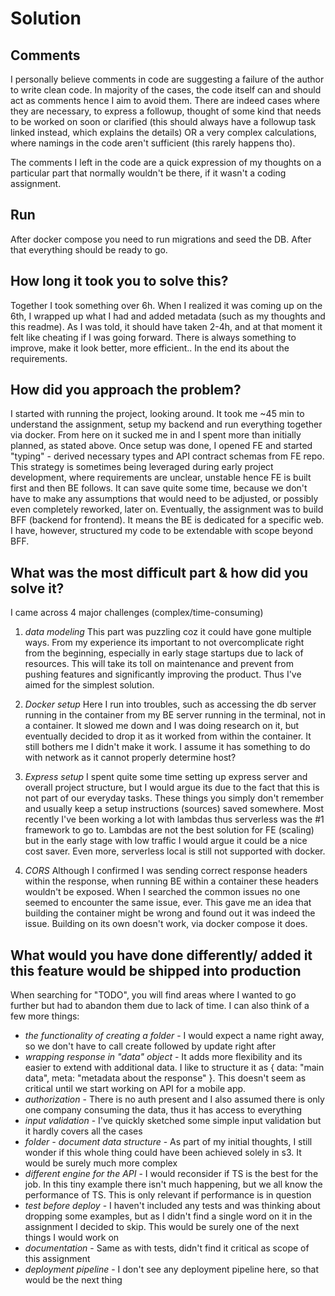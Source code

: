 # Solution

## Comments

I personally believe comments in code are suggesting a failure of the author to write clean code. In majority of the cases, the code itself can and should act as comments hence I aim to avoid them. There are indeed cases where they are necessary, to express a followup, thought of some kind that needs to be worked on soon or clarified (this should always have a followup task linked instead, which explains the details) OR a very complex calculations, where namings in the code aren't sufficient (this rarely happens tho).

The comments I left in the code are a quick expression of my thoughts on a particular part that normally wouldn't be there, if it wasn't a coding assignment.

## Run

After docker compose you need to run migrations and seed the DB.
After that everything should be ready to go.

## How long it took you to solve this?

Together I took something over 6h. When I realized it was coming up on the 6th, I wrapped up what I had and added metadata (such as my thoughts and this readme). As I was told, it should have taken 2-4h, and at that moment it felt like cheating if I was going forward. There is always something to improve, make it look better, more efficient.. In the end its about the requirements.

## How did you approach the problem?

I started with running the project, looking around. It took me ~45 min to understand the assignment, setup my backend and run everything together via docker. From here on it sucked me in and I spent more than initially planned, as stated above.
Once setup was done, I opened FE and started "typing" - derived necessary types and API contract schemas from FE repo. This strategy is sometimes being leveraged during early project development, where requirements are unclear, unstable hence FE is built first and then BE follows. It can save quite some time, because we don't have to make any assumptions that would need to be adjusted, or possibly even completely reworked, later on. Eventually, the assignment was to build BFF (backend for frontend). It means the BE is dedicated for a specific web. I have, however, structured my code to be extendable with scope beyond BFF.

## What was the most difficult part & how did you solve it?

I came across 4 major challenges (complex/time-consuming)

1. _data modeling_
   This part was puzzling coz it could have gone multiple ways. From my experience its important to not overcomplicate right from the beginning, especially in early stage startups due to lack of resources. This will take its toll on maintenance and prevent from pushing features and significantly improving the product. Thus I've aimed for the simplest solution.

2. _Docker setup_
   Here I run into troubles, such as accessing the db server running in the container from my BE server running in the terminal, not in a container. It slowed me down and I was doing research on it, but eventually decided to drop it as it worked from within the container. It still bothers me I didn't make it work. I assume it has something to do with network as it cannot properly determine host?

3. _Express setup_
   I spent quite some time setting up express server and overall project structure, but I would argue its due to the fact that this is not part of our everyday tasks. These things you simply don't remember and usually keep a setup instructions (sources) saved somewhere. Most recently I've been working a lot with lambdas thus serverless was the #1 framework to go to. Lambdas are not the best solution for FE (scaling) but in the early stage with low traffic I would argue it could be a nice cost saver. Even more, serverless local is still not supported with docker.

4. _CORS_
   Although I confirmed I was sending correct response headers within the response, when running BE within a container these headers wouldn't be exposed. When I searched the common issues no one seemed to encounter the same issue, ever. This gave me an idea that building the container might be wrong and found out it was indeed the issue. Building on its own doesn't work, via docker compose it does.

## What would you have done differently/ added it this feature would be shipped into production

When searching for "TODO", you will find areas where I wanted to go further but had to abandon them due to lack of time. I can also think of a few more things:

- _the functionality of creating a folder_ - I would expect a name right away, so we don't have to call create followed by update right after
- _wrapping response in "data" object_ - It adds more flexibility and its easier to extend with additional data. I like to structure it as { data: "main data", meta: "metadata about the response" }. This doesn't seem as critical until we start working on API for a mobile app.
- _authorization_ - There is no auth present and I also assumed there is only one company consuming the data, thus it has access to everything
- _input validation_ - I've quickly sketched some simple input validation but it hardly covers all the cases
- _folder - document data structure_ - As part of my initial thoughts, I still wonder if this whole thing could have been achieved solely in s3. It would be surely much more complex
- _different engine for the API_ - I would reconsider if TS is the best for the job. In this tiny example there isn't much happening, but we all know the performance of TS. This is only relevant if performance is in question
- _test before deploy_ - I haven't included any tests and was thinking about dropping some examples, but as I didn't find a single word on it in the assignment I decided to skip. This would be surely one of the next things I would work on
- _documentation_ - Same as with tests, didn't find it critical as scope of this assignment
- _deployment pipeline_ - I don't see any deployment pipeline here, so that would be the next thing
